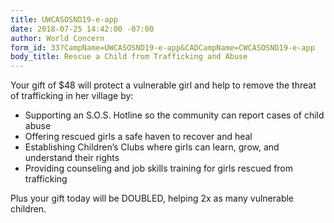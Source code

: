 ```yaml
---
title: UWCASOSND19-e-app
date: 2018-07-25 14:42:00 -07:00
author: World Concern
form_id: 33?CampName=UWCASOSND19-e-app&CADCampName=CWCASOSND19-e-app
body_title: Rescue a Child from Trafficking and Abuse
---
```


Your gift of $48 will protect a vulnerable girl and help to remove the threat of trafficking in her village by:

* Supporting an S.O.S. Hotline so the community can report cases of child abuse
* Offering rescued girls a safe haven to recover and heal
* Establishing Children’s Clubs where girls can learn, grow, and understand their rights
* Providing counseling and job skills training for girls rescued from trafficking

Plus your gift today will be DOUBLED, helping 2x as many vulnerable children.
